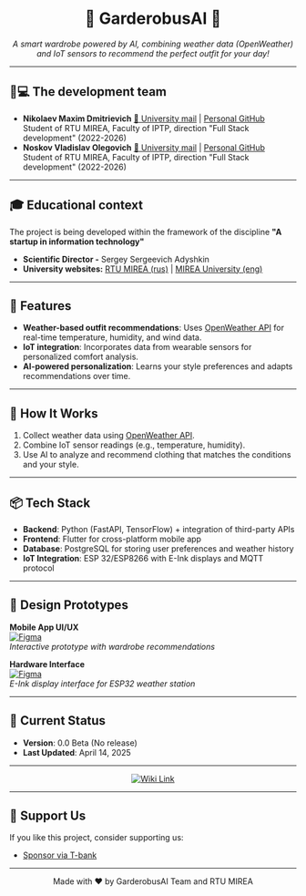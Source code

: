 <h1 align="center">🌟 GarderobusAI 🌟</h1>
<p align="center">
  <i>A smart wardrobe powered by AI, combining weather data (OpenWeather) and IoT sensors to recommend the perfect outfit for your day!</i>
</p>

---


## 👨💻 The development team
- **Nikolaev Maxim Dmitrievich**
  [📧 University mail](mailto:nikolaev.m.d2@edu.mirea.ru ) | [Personal GitHub](https://github.com/MaxNiko2903 )  
  Student of RTU MIREA, Faculty of IPTP, direction "Full Stack development" (2022-2026)
- **Noskov Vladislav Olegovich**
  [📧 University mail](mailto:noskov.v.o@edu.mirea.ru ) | [Personal GitHub](https://github.com/vladnoskoff )  
  Student of RTU MIREA, Faculty of IPTP, direction "Full Stack development" (2022-2026)

---
## 🎓 Educational context
The project is being developed within the framework of the discipline **"A startup in information technology"**  
- **Scientific Director -** Sergey Sergeevich Adyshkin 
- **University websites:** [RTU MIREA (rus)](https://www.mirea.ru/) | [MIREA University (eng)](https://english.mirea.ru/)

---
## 🌈 Features
- **Weather-based outfit recommendations**: Uses <a href="https://openweathermap.org/">OpenWeather API</a> for real-time temperature, humidity, and wind data.
- **IoT integration**: Incorporates data from wearable sensors for personalized comfort analysis.
- **AI-powered personalization**: Learns your style preferences and adapts recommendations over time.
---


## 🚀 How It Works
1. Collect weather data using <a href="https://openweathermap.org/">OpenWeather API</a>.
2. Combine IoT sensor readings (e.g., temperature, humidity).
3. Use AI to analyze and recommend clothing that matches the conditions and your style.

---

## 📦 Tech Stack
- **Backend**: Python (FastAPI, TensorFlow) + integration of third-party APIs
- **Frontend**: Flutter for cross-platform mobile app
- **Database**: PostgreSQL for storing user preferences and weather history
- **IoT Integration**: ESP 32/ESP8266 with E-Ink displays and MQTT protocol

---


## 🎨 Design Prototypes

**Mobile App UI/UX**  
[![Figma](https://img.shields.io/badge/-Figma%20Mobile%20UI-grey?logo=figma&logoColor=purple)](https://www.figma.com/proto/zmnu4y6tjC3aVao1sbnzWV/%D0%93%D0%B0%D1%80%D0%B4%D0%B5%D1%80%D0%BE%D0%B1-%D0%BF%D1%80%D0%B8%D0%BB%D0%BE%D0%B6%D0%B5%D0%BD%D0%B8%D0%B5?t=1oDIHDoF5JzjzS3W-1)  
*Interactive prototype with wardrobe recommendations*

**Hardware Interface**  
[![Figma](https://img.shields.io/badge/-Figma%20Station%20UI-grey?logo=figma&logoColor=purple)](https://www.figma.com/proto/O8iY292D0Z3RZTy97AbFyH/%D0%9C%D0%B5%D1%82%D0%B5%D0%BE?node-id=0-1&t=7uFdeMaN65w59P4v-1)  
*E-Ink display interface for ESP32 weather station*

---

## 📅 Current Status
- **Version**: 0.0 Beta (No release)
- **Last Updated**: April 14, 2025

---

<p align="center">
  <a href="https://github.com/MaxNiko2903/GarderobusAI/wiki">
    <img src="https://img.shields.io/badge/Learn%20More%20on%20Wiki-blueviolet?style=for-the-badge&logo=github" alt="Wiki Link">
  </a>
</p>

---
## 💖 Support Us
If you like this project, consider supporting us:
- [Sponsor via T-bank](https://www.tinkoff.ru/rm/r_dVLGDQpsBP.HRIPmEBdJi/CTzry72351)

---

<p align="center">Made with ❤️ by GarderobusAI Team and RTU MIREA</p>
